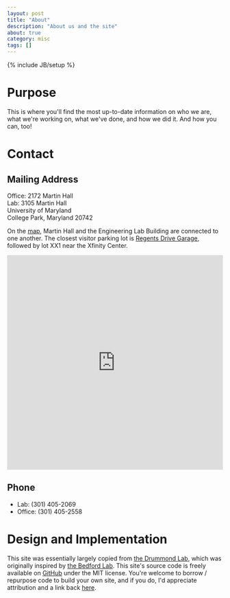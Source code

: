 ```yaml
---
layout: post
title: "About"
description: "About us and the site"
about: true
category: misc
tags: []
---
```

{% include JB/setup %}

<a name="purpose"></a>

# Purpose

This is where you'll find the most up-to-date information on who we are, what we're working on, what we've done, and how we did it. And how you can, too!

<a name="contact"></a>

# Contact

## Mailing Address
Office: 2172 Martin Hall<br/>
Lab: 3105 Martin Hall<br/>
University of Maryland<br/>
College Park, Maryland 20742

On the [map](https://www.google.com/maps/place/A.+James+Clark+School+of+Engineering/@38.988871,-76.9401365,17z/data=!3m1!4b1!4m5!3m4!1s0x89b7c6a3b1a25e3f:0xf6c122af373fb716!8m2!3d38.9888669!4d-76.9379478), Martin Hall and the Engineering Lab Building are connected to one another. The closest visitor parking lot is [Regents Drive Garage](https://www.google.com/maps/place/Regents+Dr+%26+Regents+Dr+Garage/@38.9895491,-76.9433133,17z/data=!4m8!1m2!2m1!1sregents+drive+garage!3m4!1s0x0:0x13a54b88ed0460f6!8m2!3d38.9894052!4d-76.9408071), followed by lot XX1 near the Xfinity Center.

<iframe width="100%" height="500" frameborder="0" style="border:0;" src="https://www.google.com/maps/embed?pb=!1m18!1m12!1m3!1d3101.1588403304468!2d-76.94013648460931!3d38.98887104915204!2m3!1f0!2f0!3f0!3m2!1i1024!2i768!4f13.1!3m3!1m2!1s0x89b7c6a3b1a25e3f%3A0xf6c122af373fb716!2sA.+James+Clark+School+of+Engineering!5e0!3m2!1sen!2sus!4v1503545165812"></iframe>



## Phone
* Lab: (301) 405-2069
* Office: (301) 405-2558


<a name="design"></a>

# Design and Implementation

This site was essentially largely copied from [the Drummond Lab](http://drummondlab.org/about.html), which was originally inspired by [the Bedford Lab](http://bedford.io/misc/about/). This site's source code is freely available on [GitHub](https://github.com/IDEALLab/ideallab.github.io) under the MIT license. You're welcome to borrow / repurpose code to build your own site, and if you do, I'd appreciate attribution and a link back [here](https://ideal.umd.edu/about.html).


